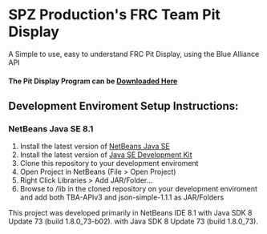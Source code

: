 # SPZ Production's FRC Team Pit Display
A Simple to use, easy to understand FRC Pit Display, using the Blue Alliance API
#### The Pit Display Program can be [Downloaded Here](https://github.com/SPZProductions/FRC-Pit-Display/releases)

## Development Enviroment Setup Instructions:
### NetBeans Java SE 8.1
1. Install the latest version of [NetBeans Java SE](https://netbeans.org/downloads/)
1. Install the latest version of [Java SE Development Kit](http://www.oracle.com/technetwork/java/javase/downloads/jdk8-downloads-2133151.html)
1. Clone this repository to your development enviroment
1. Open Project in NetBeans (File > Open Project)
1. Right Click Libraries > Add JAR/Folder...
1. Browse to /lib in the cloned repository on your development enviroment and add both TBA-APIv3 and json-simple-1.1.1 as JAR/Folders

This project was developed primarily in NetBeans IDE 8.1 with Java SDK 8 Update
73 (build 1.8.0_73-b02).
with Java SDK 8 Update 73 (build 1.8.0_73). <br>

